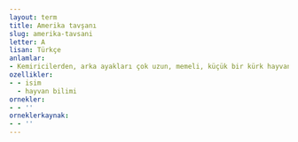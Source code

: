 ```yaml
---
layout: term
title: Amerika tavşanı
slug: amerika-tavsani
letter: A
lisan: Türkçe
anlamlar:
- Kemiricilerden, arka ayakları çok uzun, memeli, küçük bir kürk hayvanı (Eriomys chincilla)
ozellikler:
- - isim
  - hayvan bilimi
ornekler:
- - ''
orneklerkaynak:
- - ''
---
```

